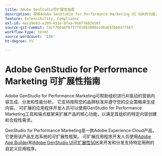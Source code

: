 ```yaml
---
title: Adobe GenStudio可扩展性指南
description: 探索Adobe GenStudio for Performance Marketing UI SDK的功能，并了解如何构建可扩展的应用程序。
feature: Extensibility, Compliance
exl-id: 4eca9e83-a109-431e-bfaa-9a6f7682e56f
source-git-commit: 7acf7b0abf0737701083890a1d6a693bb64ffbbf
workflow-type: tm+mt
source-wordcount: '136'
ht-degree: 5%

---
```


# Adobe GenStudio for Performance Marketing 可扩展性指南

Adobe GenStudio for Performance Marketing可帮助组织进行AI驱动的营销内容生成、分发和性能分析。 它支持按照您的品牌标准并遵守您的企业策略来生成内容。 可扩展的应用程序开发人员可以使用GenStudio for Performance Marketing工具和端点框架来扩展产品的核心功能，以满足其组织的特定内容创建和合规性需求。

GenStudio for Performance Marketing是一款Adobe Experience Cloud产品，它使用该产品生态系统的可扩展性框架。 可扩展应用程序开发人员使用[Adobe App Builder](https://developer.adobe.com/app-builder/)和[Adobe GenStudio UI可扩展性SDK](https://github.com/adobe/genstudio-uix-sdk)来开发和分发支持特定用例的自定义应用程序。
